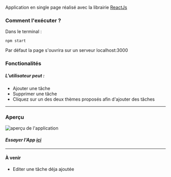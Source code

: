 Application en single page réalisé avec la librairie [ReactJs](https://reactjs.org/) 
### Comment l'exécuter ? 
Dans le terminal : 
```terminal
npm start
```
Par défaut la page s'ouvrira sur un serveur localhost:3000
### Fonctionalités
##### L'utilisateur peut : 
* Ajouter une tâche 
* Supprimer une tâche
* Cliquez sur un des deux thèmes proposés afin d'ajouter des tâches

***
### Aperçu
![aperçu de l'application](https://i.gyazo.com/ed0544f44bd49e89b4e517049fced76b.png)

#### *Essayer l'App [ici](https://nifty-goldwasser-af633b.netlify.com)*

***
#### À venir 
* Editer une tâche déja ajoutée